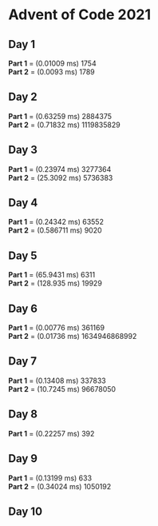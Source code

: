 # Advent of Code 2021

## Day 1
**Part 1** = (0.01009 ms) 1754 <br />
**Part 2** = (0.0093 ms) 1789 <br />

## Day 2
**Part 1** = (0.63259 ms) 2884375 <br />
**Part 2** = (0.71832 ms) 1119835829 <br />

## Day 3
**Part 1** = (0.23974 ms) 3277364 <br />
**Part 2** = (25.3092 ms) 5736383 <br />

## Day 4
**Part 1** = (0.24342 ms) 63552 <br />
**Part 2** = (0.586711 ms) 9020 <br />

## Day 5
**Part 1** = (65.9431 ms) 6311 <br />
**Part 2** = (128.935 ms) 19929 <br />

## Day 6
**Part 1** = (0.00776 ms) 361169 <br />
**Part 2** = (0.01736 ms) 1634946868992 <br />

## Day 7
**Part 1** = (0.13408 ms) 337833 <br />
**Part 2** = (10.7245 ms) 96678050 <br />

## Day 8
**Part 1** = (0.22257 ms) 392 <br />

## Day 9
**Part 1** = (0.13199 ms) 633 <br />
**Part 2** = (0.34024 ms) 1050192 <br />

## Day 10
